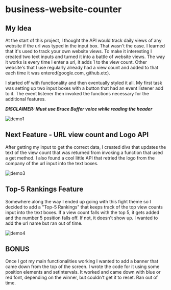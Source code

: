 # business-website-counter
## My Idea

At the start of this project, I thought the API would track daily views of any website if the url was typed in the input box.  That wasn't the case.  I learned that it's used to track your own website views.  To make it interesting I created two text inputs and turned it into a battle of website views.  The way it works is every time I enter a url, it adds 1 to the view count.  Other website's that I use regularly already had a view count and added to that each time it was entered(google.com, github.etc).  

I started off with functionality and then eventually styled it all.  My first task was setting up two input boxes with a button that had an event listener add to it.  The event listener then invoked the functions necessary for the additional features. 

***DISCLAIMER:  Must use Bruce Buffer voice while reading the header***

![demo1](https://user-images.githubusercontent.com/110626378/190686550-ba0f59d3-2be1-43ca-917b-5d9fd17c108f.jpg)

## Next Feature - URL view count and Logo API
After getting my input to get the correct data, I created divs that updates the text of the view count that was returned from invoking a function that used a get method.  I also found a cool little API that retried the logo from the company of the url input into the text boxes. 

![demo3](https://user-images.githubusercontent.com/110626378/190688137-39f6f11f-c151-4e38-8a57-b15e3a20fe33.jpg)

## Top-5 Rankings Feature
Somewhere along the way I ended up going with this fight theme so I decided to add a "Top-5 Rankings" that keeps track of the top view counts input into the text boxes.  If a view count falls with the top 5, it gets added and the number 5 position falls off.  If not, it doesn't show up. I wanted to add the url name but ran out of time. 

![demo4](https://user-images.githubusercontent.com/110626378/190688841-723a61bf-10ea-461e-8a9d-ae21206ff3b9.jpg)

## BONUS

Once I got my main functionalities working I wanted to add a banner that came down from the top of the screen.  I wrote the code for it using some position elements and setIntervals.  It worked and came down with blue or red font, depending on the winner, but couldn't get it to reset.  Ran out of time.  
